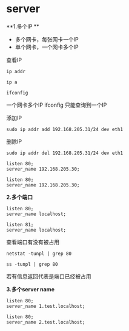# server

**1.多个IP **

- 多个网卡，每张网卡一个IP
- 单个网卡，一个网卡多个IP

查看IP
```
ip addr
```

```
ip a
```

```
ifconfig
```
一个网卡多个IP ifconfig 只能查询到一个IP


添加IP
```
sudo ip addr add 192.168.205.31/24 dev eth1
```

删除IP
```
sudo ip addr del 192.168.205.31/24 dev eth1
```


```
listen 80;
server_name 192.168.205.30;
```
```
listen 80;
server_name 192.168.205.30;
```

**2.多个端口**
```
listen 80;
server_name localhost;
```
```
listen 81;
server_name localhost;
```

查看端口有没有被占用
```
netstat -tunpl | grep 80
```

```
ss -tunpl | grep 80
```

若有信息返回代表是端口已经被占用


**3.多个server name**
```
listen 80;
server_name 1.test.localhost;
```

```
listen 80;
server_name 2.test.localhost;
```

